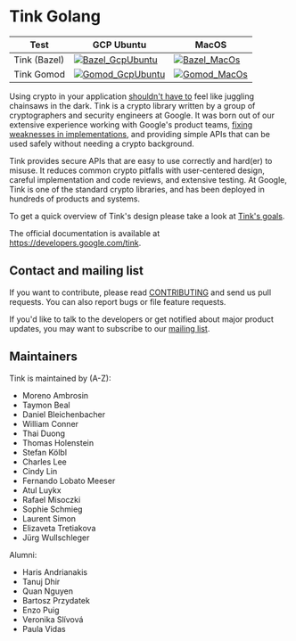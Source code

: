# Tink Golang

<!-- GCP Ubuntu --->

[tink_go_bazel_badge_gcp_ubuntu]: https://storage.googleapis.com/tink-kokoro-build-badges/tink-go-bazel-gcp-ubuntu.svg
[tink_go_gomod_badge_gcp_ubuntu]: https://storage.googleapis.com/tink-kokoro-build-badges/tink-go-gomod-gcp-ubuntu.svg

<!-- MacOS --->

[tink_go_bazel_badge_macos]: https://storage.googleapis.com/tink-kokoro-build-badges/tink-go-bazel-macos-external.svg
[tink_go_gomod_badge_macos]: https://storage.googleapis.com/tink-kokoro-build-badges/tink-go-gomod-macos-external.svg

**Test**     | **GCP Ubuntu**                                          | **MacOS**
------------ | ------------------------------------------------------- | ---------
Tink (Bazel) | [![Bazel_GcpUbuntu][tink_go_bazel_badge_gcp_ubuntu]](#) | [![Bazel_MacOs][tink_go_bazel_badge_macos]](#)
Tink Gomod   | [![Gomod_GcpUbuntu][tink_go_gomod_badge_gcp_ubuntu]](#) | [![Gomod_MacOs][tink_go_gomod_badge_macos]](#)


Using crypto in your application [shouldn't have to][devs_are_users_too_slides]
feel like juggling chainsaws in the dark. Tink is a crypto library written by a
group of cryptographers and security engineers at Google. It was born out of our
extensive experience working with Google's product teams,
[fixing weaknesses in implementations](https://github.com/google/wycheproof),
and providing simple APIs that can be used safely without needing a crypto
background.

Tink provides secure APIs that are easy to use correctly and hard(er) to misuse.
It reduces common crypto pitfalls with user-centered design, careful
implementation and code reviews, and extensive testing. At Google, Tink is one
of the standard crypto libraries, and has been deployed in hundreds of products
and systems.

To get a quick overview of Tink's design please take a look at
[Tink's goals](https://developers.google.com/tink/design/goals_of_tink).

The official documentation is available at https://developers.google.com/tink.

[devs_are_users_too_slides]: https://www.usenix.org/sites/default/files/conference/protected-files/hotsec15_slides_green.pdf

## Contact and mailing list

If you want to contribute, please read [CONTRIBUTING](docs/CONTRIBUTING.md) and
send us pull requests. You can also report bugs or file feature requests.

If you'd like to talk to the developers or get notified about major product
updates, you may want to subscribe to our
[mailing list](https://groups.google.com/forum/#!forum/tink-users).

## Maintainers

Tink is maintained by (A-Z):

-   Moreno Ambrosin
-   Taymon Beal
-   Daniel Bleichenbacher
-   William Conner
-   Thai Duong
-   Thomas Holenstein
-   Stefan Kölbl
-   Charles Lee
-   Cindy Lin
-   Fernando Lobato Meeser
-   Atul Luykx
-   Rafael Misoczki
-   Sophie Schmieg
-   Laurent Simon
-   Elizaveta Tretiakova
-   Jürg Wullschleger

Alumni:

-   Haris Andrianakis
-   Tanuj Dhir
-   Quan Nguyen
-   Bartosz Przydatek
-   Enzo Puig
-   Veronika Slívová
-   Paula Vidas
